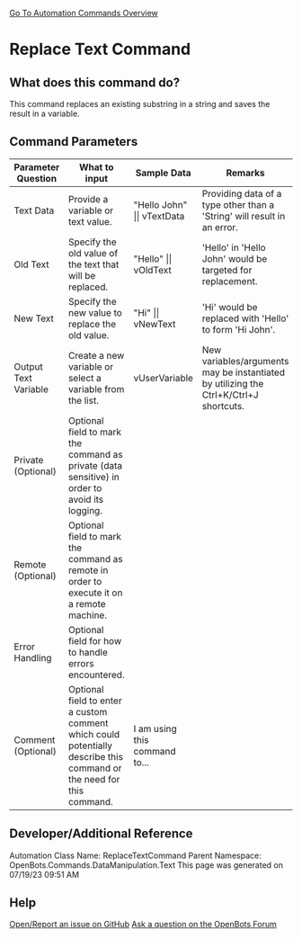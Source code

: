 <!--TITLE: Replace Text Command -->
<!-- SUBTITLE: a command in the Data Manipulation Commands\Text group. -->
[Go To Automation Commands Overview](/automation-commands)


# Replace Text Command


## What does this command do?
This command replaces an existing substring in a string and saves the result in a variable.


## Command Parameters
| Parameter Question   	| What to input  	|  Sample Data 	| Remarks  	|
| ---                    | ---               | ---           | ---       |
|Text Data|Provide a variable or text value.|"Hello John" \|\| vTextData|Providing data of a type other than a 'String' will result in an error.|
|Old Text|Specify the old value of the text that will be replaced.|"Hello" \|\| vOldText|'Hello' in 'Hello John' would be targeted for replacement.|
|New Text|Specify the new value to replace the old value.|"Hi" \|\| vNewText|'Hi' would be replaced with 'Hello' to form 'Hi John'.|
|Output Text Variable|Create a new variable or select a variable from the list.|vUserVariable|New variables/arguments may be instantiated by utilizing the Ctrl+K/Ctrl+J shortcuts.|
|Private (Optional)|Optional field to mark the command as private (data sensitive) in order to avoid its logging.|||
|Remote (Optional)|Optional field to mark the command as remote in order to execute it on a remote machine.|||
|Error Handling|Optional field for how to handle errors encountered.|||
|Comment (Optional)|Optional field to enter a custom comment which could potentially describe this command or the need for this command.|I am using this command to...||


## Developer/Additional Reference
Automation Class Name: ReplaceTextCommand
Parent Namespace: OpenBots.Commands.DataManipulation.Text
This page was generated on 07/19/23 09:51 AM


## Help
[Open/Report an issue on GitHub](https://github.com/OpenBotsAI/OpenBots.Studio/issues/new)
[Ask a question on the OpenBots Forum](https://openbots.ai/forums/)
